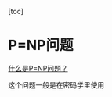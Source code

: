 [toc]

# P=NP问题

[什么是P=NP问题？](https://baijiahao.baidu.com/s?id=1662884327947972931&wfr=spider&for=pc)

这个问题一般是在密码学里使用